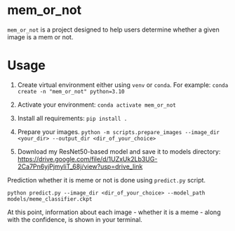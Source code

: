 # mem_or_not

`mem_or_not` is a project designed to help users determine whether a given image is a mem or not.

# Usage

1. Create virtual environment either using `venv` or `conda`. For example:
`conda create -n "mem_or_not" python=3.10`

2. Activate your environment:
`conda activate mem_or_not`

3. Install all requirements:
`pip install .`

4. Prepare your images.
`python -m scripts.prepare_images --image_dir <your_dir> --output_dir <dir_of_your_choice>`

5. Download my ResNet50-based model and save it to models directory: https://drive.google.com/file/d/1UZxUk2Lb3UG-2Ca7Pn6yjPjmyliT_68j/view?usp=drive_link

Prediction whether it is meme or not is done using `predict.py` script.

`python predict.py --image_dir <dir_of_your_choice> --model_path models/meme_classifier.ckpt`

At this point, information about each image - whether it is a meme - along with the confidence, is shown in your terminal.
